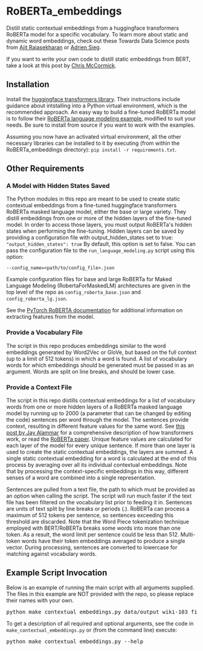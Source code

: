 # RoBERTa_embeddings
Distill static contextual embeddings from a huggingface transformers RoBERTa model for a specific vocabulary. To learn more about static and dynamic word embeddings, check out these Towards Data Science posts from [Ajit Rajasekharan](https://towardsdatascience.com/examining-berts-raw-embeddings-fd905cb22df7) or [Adrien Sieg](https://towardsdatascience.com/from-pre-trained-word-embeddings-to-pre-trained-language-models-focus-on-bert-343815627598).

If you want to write your own code to distill static embeddings from BERT, take a look at this post by [Chris McCormick](https://mccormickml.com/2019/05/14/BERT-word-embeddings-tutorial/#31-running-bert-on-our-text).

## Installation
Install the [huggingface transformers library](https://github.com/huggingface/transformers). Their instructions include guidance about intstalling into a Python virtual environment, which is the recommended approach. An easy way to build a fine-tuned RoBERTa model is to follow their [RoBERTa language modeling example](https://huggingface.co/transformers/examples.html#language-model-training), modified to suit your needs. Be sure to install from source if you want to work with the examples.

Assuming you now have an activated virtual environment, all the other necessary libraries can be installed to it by executing (from within the RoBERTa_embeddings directory):
`pip install -r requirements.txt`.

## Other Requirements
### A Model with Hidden States Saved
The Python modules in this repo are meant to be used to create static contextual embeddings from a fine-tuned huggingface transformers RoBERTa masked language model, either the base or large variety. They distill embeddings from one or more of the hidden layers of the fine-tuned model. In order to access those layers, you must output RoBERTa's hidden states when performing the fine-tuning. Hidden layers can be saved by providing a configuration file with output_hidden_states set to true:
`"output_hidden_states": true`
By default, this option is set to false.
You can pass the configuration file to the `run_language_modeling.py` script using this option:

`--config_name=<path/to/config_file>.json`

Example configuration files for base and large RoBERTa for Maked Language Modeling (RobertaForMaskedLM) architectures are given in the top level of the repo as `config_roberta_base.json` and `config_roberta_lg.json`.

See the [PyTorch RoBERTA documentation](https://pytorch.org/hub/pytorch_fairseq_roberta/#extract-features-from-roberta) for additional information on extracting features from the model.

### Provide a Vocabulary File
The script in this repo produces embeddings similar to the word embeddings generated by Word2Vec or GloVe, but based on the full context (up to a limit of 512 tokens) in which a word is found. A list of vocabulary words for which embeddings should be generated must be passed in as an argument. Words are split on line breaks, and should be lower case.

### Provide a Context File
The script in this repo distills contextual embeddings for a list of vocabulary words from one or more hidden layers of a RoBERTa masked language model by running up to 2000 (a parameter that can be changed by editing the code) sentences per word through the model. The sentences provide context, resulting in different feature values for the same word. See [this post by Jay Alammar](http://jalammar.github.io/illustrated-transformer/) for a comprehensive description of how transformers work, or read the [RoBERTa paper](https://arxiv.org/pdf/1907.11692.pdf). Unique feature values are calculated for each layer of the model for every unique sentence. If more than one layer is used to create the static contextual embeddings, the layers are summed. A single static contextual embedding for a word is calculated at the end of this process by averaging over all its individual contextual embeddings. Note that by processing the context-specific embeddings in this way, different senses of a word are combined into a single representation.

Sentences are pulled from a text file, the path to which must be provided as an option when calling the script. The script will run much faster if the text file has been filtered on the vocabulary list prior to feeding it in. Sentences are units of text split by line breaks or periods (.). RoBERTa can process a maximum of 512 tokens per sentence, so sentences exceeding this threshold are discarded. Note that the Word Piece tokenization technique employed with BERT/RoBERTa breaks some words into more than one token. As a result, the word limit per sentence could be less than 512. Multi-token words have their token embeddings averaged to produce a single vector. During processing, sentences are converted to lowercase for matching against vocabulary words.

## Example Script Invocation
Below is an example of running the main script with all arguments supplied. The files in this example are NOT provided with the repo, so please replace their names with your own.
<pre>python make_contextual_embeddings.py data/output_wiki-103_filtered/ data/wiki.test.raw.out data/FE_vocab_study.txt data/wiki-103_embeddings.txt --count_file data/wiki-103_counts.txt</pre>

To get a description of all required and optional arguments, see the code in `make_contextual_embeddings.py` or (from the command line) execute:
<pre>python make_contextual_embeddings.py --help</pre>
